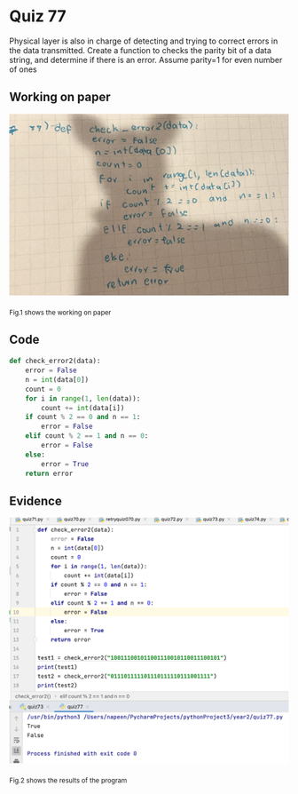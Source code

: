 # Quiz 77

Physical layer is also in charge of detecting and trying to correct errors in the data transmitted. Create a function to checks the parity bit of a data string, and determine if there is an error. Assume parity=1 for even number of ones


## Working on paper

![](https://github.com/loogmaii/year_2/blob/main/quizzes/images/IMG_9481.jpg)

<sub>Fig.1 shows the working on paper


## Code

```py
def check_error2(data):
    error = False
    n = int(data[0])
    count = 0
    for i in range(1, len(data)):
        count += int(data[i])
    if count % 2 == 0 and n == 1:
        error = False
    elif count % 2 == 1 and n == 0:
        error = False
    else:
        error = True
    return error
```

## Evidence

![](https://github.com/loogmaii/year_2/blob/main/quizzes/images/Screenshot%202566-09-13%20at%2001.45.08.png)

<sub>Fig.2 shows the results of the program
